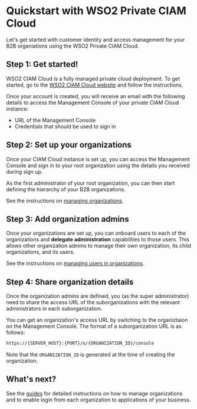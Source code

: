# Quickstart with WSO2 Private CIAM Cloud

Let's get started with customer identity and access management for your B2B organiations using the WSO2 Private CIAM Cloud.

## Step 1: Get started!

WSO2 CIAM Cloud is a fully managed private cloud deployment. To get started, go to the [WSO2 CIAM Cloud website](https://wso2.com/ciam-suite/private-ciam-cloud/b2b-ciam/) and follow the instructions.

Once your account is created, you will receive an email with the following details to access the Management Console of your private CIAM Cloud instance:

-   URL of the Management Console
-   Credentials that should be used to sign in

## Step 2: Set up your organizations

Once your CIAM Cloud instance is set up, you can access the Management Console and sign in to your root organization using the details you received during sign up.

As the first administrator of your root organization, you can then start defining the hierarchy of your B2B organizations.

See the instructions on [managing organizations](../../guides/b2b-org-management/manage-organizations).

## Step 3: Add organization admins

Once your organizations are set up, you can onboard users to each of the organizations and **delegate administration** capabilities to those users. This allows other organization admins to manage their own organization, its child organizations, and its users.

See the instructions on [managing users in organizations](../../guides/org-user-management).

## Step 4: Share organization details

Once the organization admins are defined, you (as the super administrator) need to share the access URL of the suborganizations with the relevant administrators in each suborganization.

You can get an organization's access URL by switching to the organiztaion on the Management Console. The format of a suborganization URL is as follows:

``` bash
https://{SERVER_HOST}:{PORT}/o/{ORGANIZATION_ID}/console
```

Note that the `ORGANIZATION_ID` is generated at the time of creating the organization.

## What's next?

See the [guides](../../guides/guides-overview) for detailed instructions on how to manage organizations and to enable login from each organization to applications of your business.